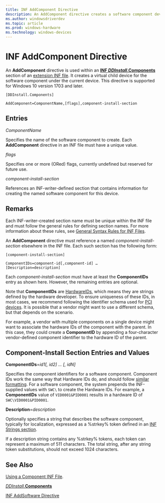 ```yaml
---
title: INF AddComponent Directive
description: An AddComponent directive creates a software component device underneath the current device.
ms.author: windowsdriverdev
ms.topic: article
ms.prod: windows-hardware
ms.technology: windows-devices
---
```


# INF AddComponent Directive

An **AddComponent** directive is used within an [**INF *DDInstall*.Components**](inf-ddinstall-components-section.md) section of an [extension INF file](using-an-extension-inf-file.md).  It creates a virtual child device for the software component under the current device. This directive is supported for Windows 10 version 1703 and later. 

```
[DDInstall.Components]

AddComponent=ComponentName,[flags],component-install-section
```

## Entries

*ComponentName*

Specifies the name of the software component to create.  Each **AddComponent** directive in an INF file must have a unique value.

*flags*

Specifies one or more (ORed) flags, currently undefined but reserved for future use.

*component-install-section*

References an INF-writer-defined section that contains information for creating the named software component for this device.  

## Remarks

Each INF-writer-created section name must be unique within the INF file and must follow the general rules for defining section names.  For more information about these rules, see [General Syntax Rules for INF Files](general-syntax-rules-for-inf-files.md).

An **AddComponent** directive must reference a named *component-install-section* elsewhere in the INF file.  Each such section has the following form:

```
[component-install-section]

ComponentIDs=component-id[,component-id] …
[Description=description]
```

Each *component-install-section* must have at least the **ComponentIDs** entry as shown here. However, the remaining entries are optional.

Note that **ComponentIDs** are [HardwareIDs](hardware-ids.md), which means they are strings defined by the hardware developer.  To ensure uniqueness of these IDs, in most cases, we recommend following the identifier schema used for [PCI devices](identifiers-for-pci-devices.md).  It is possible that a vendor might want to use a different schema, but that depends on the scenario.

For example, a vendor with multiple components on a single device might want to associate the hardware IDs of the component with the parent.  In this case, they could create a **ComponentID** by appending a four-character vendor-defined component identifier to the hardware ID of the parent.

## Component-Install Section Entries and Values
	
**ComponentIDs**=*id1[, id2] … [, idN]*

Specifies the component identifiers for a software component.  Component IDs work the same way that Hardware IDs do, and should follow [similar formatting](hardware-ids.md). For a software component, the system prepends the INF-supplied values with `SWC\` to create the Hardware IDs.  For example, a **ComponentIDs** value of `VID0001&PID0001` results in a hardware ID of `SWC\VID0001&PID0001`.

**Description**=*description*

Optionally specifies a string that describes the software component, typically for localization, expressed as a %strkey% token defined in an [INF Strings section](inf-strings-section.md).
	
If a description string contains any %strkey% tokens, each token can represent a maximum of 511 characters. The total string, after any string token substitutions, should not exceed 1024 characters.

## See Also

[Using a Component INF File](using-a-component-inf-file.md).

[*DDInstall*.**Components**](inf-ddinstall-components-section.md)

[INF AddSoftware Directive](inf-addsoftware-directive.md)
